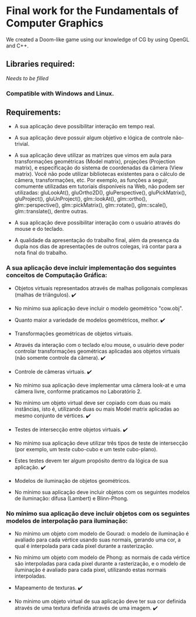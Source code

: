 # Final work for the Fundamentals of Computer Graphics

We created a Doom-like game using our knowledge of CG by using OpenGL and C++.

## Libraries required:

*Needs to be filled*

### Compatible with Windows and Linux.

## Requirements:

- A sua aplicação deve possibilitar interação em tempo real.

- A sua aplicação deve possuir algum objetivo e lógica de controle não-trivial.
- A sua aplicação deve utilizar as matrizes que vimos em aula para transformações geométricas (Model matrix), projeções (Projection matrix), e especificação do sistema de coordenadas da câmera (View matrix).
Você não pode utilizar bibliotecas existentes para o cálculo de câmera, transformações, etc. Por exemplo, as funções a seguir, comumente utilizadas em tutoriais disponíveis na Web, não podem ser utilizadas:
gluLookAt(), gluOrtho2D(), gluPerspective(), gluPickMatrix(), gluProject(), gluUnProject(), glm::lookAt(), glm::ortho(), glm::perspective(), glm::pickMatrix(), glm::rotate(), glm::scale(), glm::translate(), dentre outras.

- A sua aplicação deve possibilitar interação com o usuário através do mouse e do teclado.

- A qualidade da apresentação do trabalho final, além da presença da dupla nos dias de apresentações de outros colegas, irá contar para a nota final do trabalho.

### A sua aplicação deve incluir implementação dos seguintes conceitos de Computação Gráfica:

- Objetos virtuais representados através de malhas poligonais complexas (malhas de triângulos). :heavy_check_mark:

- No mínimo sua aplicação deve incluir o modelo geométrico "cow.obj".

- Quanto maior a variedade de modelos geométricos, melhor. :heavy_check_mark:

- Transformações geométricas de objetos virtuais.

- Através da interação com o teclado e/ou mouse, o usuário deve poder controlar transformações geométricas aplicadas aos objetos virtuais (não somente controle da câmera). :heavy_check_mark:

- Controle de câmeras virtuais. :heavy_check_mark:

- No mínimo sua aplicação deve implementar uma câmera look-at e uma câmera livre, conforme praticamos no Laboratório 2.

- No mínimo um objeto virtual deve ser copiado com duas ou mais instâncias, isto é, utilizando duas ou mais Model matrix aplicadas ao mesmo conjunto de vértices. :heavy_check_mark:

- Testes de intersecção entre objetos virtuais. :heavy_check_mark:

- No mínimo sua aplicação deve utilizar três tipos de teste de intersecção (por exemplo, um teste cubo-cubo e um teste cubo-plano).

- Estes testes devem ter algum propósito dentro da lógica de sua aplicação. :heavy_check_mark:

- Modelos de iluminação de objetos geométricos.

- No mínimo sua aplicação deve incluir objetos com os seguintes modelos de iluminação: difusa (Lambert) e Blinn-Phong.

### No mínimo sua aplicação deve incluir objetos com os seguintes modelos de interpolação para iluminação:

- No mínimo um objeto com modelo de Gourad: o modelo de iluminação é avaliado para cada vértice usando suas normais, gerando uma cor, a qual é interpolada para cada pixel durante a rasterização.

- No mínimo um objeto com modelo de Phong: as normais de cada vértice são interpoladas para cada pixel durante a rasterização, e o modelo de iluminação é avaliado para cada pixel, utilizando estas normais interpoladas.

- Mapeamento de texturas. :heavy_check_mark:

- No mínimo um objeto virtual de sua aplicação deve ter sua cor definida através de uma textura definida através de uma imagem. :heavy_check_mark:
